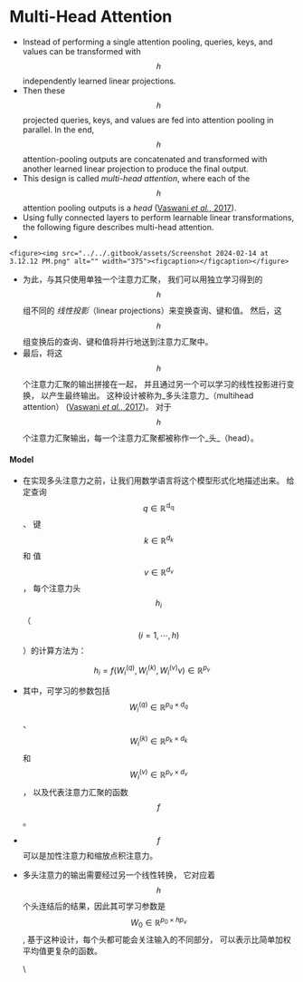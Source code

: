 # Multi-Head Attention

* Instead of performing a single attention pooling, queries, keys, and values can be transformed with $$ℎ$$ independently learned linear projections.&#x20;
* Then these $$ℎ$$ projected queries, keys, and values are fed into attention pooling in parallel. In the end, $$ℎ$$ attention-pooling outputs are concatenated and transformed with another learned linear projection to produce the final output.&#x20;
* This design is called _multi-head attention_, where each of the $$ℎ$$ attention pooling outputs is a _head_ ([Vaswani _et al._, 2017](https://d2l.ai/chapter\_references/zreferences.html#id302)).&#x20;
* Using fully connected layers to perform learnable linear transformations, the following figure describes multi-head attention.
*

    <figure><img src="../../.gitbook/assets/Screenshot 2024-02-14 at 3.12.12 PM.png" alt="" width="375"><figcaption></figcaption></figure>
* 为此，与其只使用单独一个注意力汇聚， 我们可以用独立学习得到的$$ℎ$$组不同的 _线性投影_（linear projections）来变换查询、键和值。 然后，这$$ℎ$$组变换后的查询、键和值将并行地送到注意力汇聚中。&#x20;
* 最后，将这$$ℎ$$个注意力汇聚的输出拼接在一起， 并且通过另一个可以学习的线性投影进行变换， 以产生最终输出。 这种设计被称为_多头注意力_（multihead attention） ([Vaswani _et al._, 2017](https://zh.d2l.ai/chapter\_references/zreferences.html#id174))。 对于$$ℎ$$个注意力汇聚输出，每一个注意力汇聚都被称作一个_头_（head）。



#### Model

* 在实现多头注意力之前，让我们用数学语言将这个模型形式化地描述出来。 给定查询$$q\in \mathbb{R^{d_q}}$$、 键$$k \in \mathbb{R}^{d_k}$$和 值$$v \in \mathbb{R}^{d_v}$$， 每个注意力头$$h_i$$（$$(i = 1, \cdots, h)$$）的计算方法为：

$$h_i = f(W_i^{(q)}, W_i^{(k)}, W_{i}^{(v)}v) \in \mathbb{R}^{p_v}$$

* 其中，可学习的参数包括 $$W_i^{(q)} \in \mathbb{R}^{p_q \times d_q}$$、 $$W_i^{(k)} \in \mathbb{R}^{p_k  \times d_k}$$和 $$W_i^{(v)} \in \mathbb{R}^{p_v \times d_v}$$， 以及代表注意力汇聚的函数$$f$$。
* &#x20;$$f$$可以是加性注意力和缩放点积注意力。&#x20;
*   多头注意力的输出需要经过另一个线性转换， 它对应着$$ℎ$$个头连结后的结果，因此其可学习参数是  $$W_0 \in \mathbb{R}^{p_0 \times hp_v}$$, 基于这种设计，每个头都可能会关注输入的不同部分， 可以表示比简单加权平均值更复杂的函数。

    \
